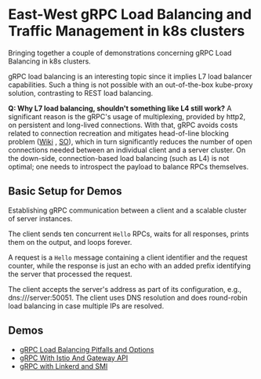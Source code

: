 # East-West gRPC Load Balancing and Traffic Management in k8s clusters

Bringing together a couple of demonstrations concerning gRPC Load Balancing in k8s clusters.

gRPC load balancing is an interesting topic since it implies L7 load balancer capabilities. Such a
thing is not possible with an out-of-the-box kube-proxy solution, contrasting to REST load balancing.

**Q: Why L7 load balancing, shouldn't something like L4 still work?** A significant reason is the gRPC's usage of multiplexing,
provided by http2, on persistent and long-lived connections. With that, gRPC avoids costs related to connection
recreation and mitigates head-of-line blocking problem ([Wiki](https://en.wikipedia.org/wiki/Head-of-line_blocking)
, [SO](https://stackoverflow.com/questions/45583861/how-does-http2-solve-head-of-line-blocking-hol-issue)),
which in turn significantly reduces the number of open connections needed between an individual client and a server
cluster. On the down-side, connection-based load balancing (such as L4) is not optimal; one needs to introspect the
payload to balance RPCs themselves.

## Basic Setup for Demos

Establishing gRPC communication between a client and a scalable cluster of server instances.

The client sends ten concurrent `Hello` RPCs, waits for all responses, prints them on the output, and loops forever.

A request is a `Hello` message containing a client identifier and the request counter, while the response is just an
echo with an added prefix identifying the server that processed the request.

The client accepts the server's address as part of its configuration, e.g., dns:///server:50051. The client uses DNS
resolution and does round-robin load balancing in case multiple IPs are resolved.

## Demos

* [gRPC Load Balancing Pitfalls and Options](gRPCLoadBalancingBasics.md)
* [gRPC With Istio And Gateway API](gRPCIstioGatewayMesh.md)
* [gRPC with Linkerd and SMI](gRPCLinkerdSMI.md)